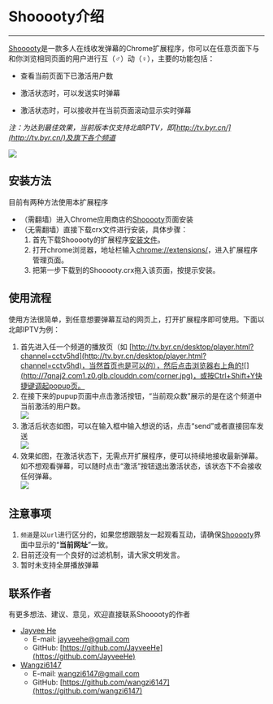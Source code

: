 # Shooooty介绍

---

[Shooooty](https://chrome.google.com/webstore/detail/shooooty/aifdchekbmlmleaaahcdiichijehnmee?hl=zh-CN)是一款多人在线收发弹幕的Chrome扩展程序，你可以在任意页面下与和你浏览相同页面的用户进行互（♂）动（♀），主要的功能包括：

- 查看当前页面下已激活用户数

- 激活状态时，可以发送实时弹幕

- 激活状态时，可以接收并在当前页面滚动显示实时弹幕

*注：为达到最佳效果，当前版本仅支持北邮IPTV，即[http://tv.byr.cn/](http://tv.byr.cn/)及旗下各个频道*

![](http://7qnaj2.com1.z0.glb.clouddn.com/jdfw.gif)

## 安装方法
目前有两种方法使用本扩展程序

- （需翻墙）进入Chrome应用商店的[Shooooty](https://chrome.google.com/webstore/detail/shooooty/aifdchekbmlmleaaahcdiichijehnmee?hl=zh-CN)页面安装 
- （无需翻墙）直接下载crx文件进行安装，具体步骤：
	1. 首先下载Shooooty的扩展程序[安装文件](http://project-curtain.avosapps.com/download)。
	2. 打开chrome浏览器，地址栏输入[chrome://extensions/](chrome://extensions/)，进入扩展程序管理页面。
	3. 把第一步下载到的Shooooty.crx拖入该页面，按提示安装。

## 使用流程
使用方法很简单，到任意想要弹幕互动的网页上，打开扩展程序即可使用。下面以北邮IPTV为例： 
 
1. 首先进入任一个频道的播放页（如 [http://tv.byr.cn/desktop/player.html?channel=cctv5hd](http://tv.byr.cn/desktop/player.html?channel=cctv5hd)，当然首页也是可以的），然后点击浏览器右上角的![](http://7qnaj2.com1.z0.glb.clouddn.com/corner.jpg)，或按Ctrl+Shift+Y快捷键调起popup页。
2. 在接下来的pupup页面中点击激活按钮，“当前观众数”展示的是在这个频道中当前激活的用户数。  
![](http://7qnaj2.com1.z0.glb.clouddn.com/initial.jpg) 
3. 激活后状态如图，可以在输入框中输入想说的话，点击“send”或者直接回车发送  
![](http://7qnaj2.com1.z0.glb.clouddn.com/input.jpg)
4. 效果如图，在激活状态下，无需点开扩展程序，便可以持续地接收最新弹幕。如不想观看弹幕，可以随时点击“激活”按钮退出激活状态，该状态下不会接收任何弹幕。  
![](http://7qnaj2.com1.z0.glb.clouddn.com/42.pic_hd.jpg)  
 
## 注意事项
1. `频道`是以`url`进行区分的，如果您想跟朋友一起观看互动，请确保[Shooooty](https://chrome.google.com/webstore/detail/shooooty/aifdchekbmlmleaaahcdiichijehnmee?hl=zh-CN)界面中显示的“**当前网址**”一致。
2. 目前还没有一个良好的过滤机制，请大家文明发言。
3. 暂时未支持全屏播放弹幕

## 联系作者
有更多想法、建议、意见，欢迎直接联系Shooooty的作者  

- [Jayvee He](http://jayveehe.github.io)
	- E-mail: jayveehe@gmail.com
	- GitHub: [https://github.com/JayveeHe](https://github.com/JayveeHe)
- [Wangzi6147](http://wangzi6147.github.io)
	- E-mail: wangzi6147@gmail.com
	- GitHub: [https://github.com/wangzi6147](https://github.com/wangzi6147)
